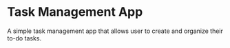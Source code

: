 # Task Management App

A simple task management app that allows user to create and organize their to-do tasks.
